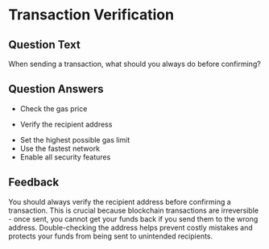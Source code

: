 # Transaction Verification

## Question Text

When sending a transaction, what should you always do before confirming?

## Question Answers

- Check the gas price
+ Verify the recipient address
- Set the highest possible gas limit
- Use the fastest network
- Enable all security features

## Feedback

You should always verify the recipient address before confirming a transaction. This is crucial because blockchain transactions are irreversible - once sent, you cannot get your funds back if you send them to the wrong address. Double-checking the address helps prevent costly mistakes and protects your funds from being sent to unintended recipients.
